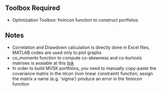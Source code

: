 ## Toolbox Required
* Optimization Toolbox: fmincon function to construct portfolios

## Notes
* Correlation and Drawdown calculation is directly done in Excel files, MATLAB codes are used only to plot graphs
* co_moments function to compute co-skewness and co-kurtosis matrixes is avaiable at this [link](https://www.mathworks.com/matlabcentral/fileexchange/47839-co_moments-m)
* In order to build MVSK portfolios, you need to manually copy-paste the covariance matrix in the nlcon (non linear constraint) function; assign the matrix a name (e.g. 'sigma') produce an error in the fmincon function
